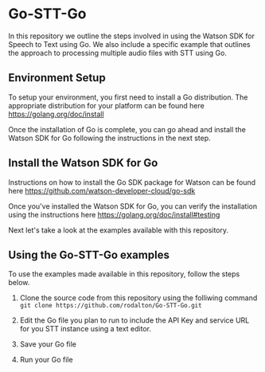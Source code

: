 # Go-STT-Go
In this repository we outline the steps involved in using the Watson SDK for Speech to Text using Go. We also include a specific example that outlines the approach to processing multiple audio files with STT using Go. 

## Environment Setup
To setup your environment, you first need to install a Go distribution. The appropriate distribution for your platform can be found here https://golang.org/doc/install

Once the installation of Go is complete, you can go ahead and install the Watson SDK for Go following the instructions in the next step. 

## Install the Watson SDK for Go
Instructions on how to install the Go SDK package for Watson can be found here https://github.com/watson-developer-cloud/go-sdk

Once you've installed the Watson SDK for Go, you can verify the installation using the instructions here https://golang.org/doc/install#testing

Next let's take a look at the examples available with this repository. 

## Using the Go-STT-Go examples
To use the examples made available in this repository, follow the steps below. 

1. Clone the source code from this repository using the folliwing command
`git clone https://github.com/rodalton/Go-STT-Go.git`

2. Edit the Go file you plan to run to include the API Key and service URL for you STT instance using a text editor. 

3. Save your Go file 

4. Run your Go file 




